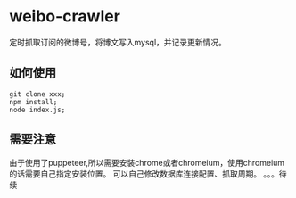 # weibo-crawler
定时抓取订阅的微博号，将博文写入mysql，并记录更新情况。

## 如何使用
```
git clone xxx;
npm install;
node index.js;
```

## 需要注意
由于使用了puppeteer,所以需要安装chrome或者chromeium，使用chromeium的话需要自己指定安装位置。
可以自己修改数据库连接配置、抓取周期。
。。。待续

